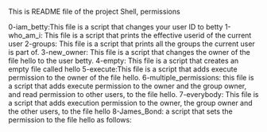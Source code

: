 This is README file of the project Shell, permissions

0-iam_betty:This file is a script that changes your user ID to betty
1-who_am_i: This file is a script that prints the effective userid of the current user
2-groups: This file is a script that prints all the groups the current user is part of.
3-new_owner: This file is a script that changes the owner of the file hello to the user betty.
4-empty: This file is a script that creates an empty file called hello
5-execute:This file is a script that adds execute permission to the owner of the file hello.
6-multiple_permissions: this file is a script that adds execute permission to the owner and the group owner, and read permission to other users, to the file hello.
7-everybody: This file is a script that adds execution permission to the owner, the group owner and the other users, to the file hello
8-James_Bond: a script that sets the permission to the file hello as follows:
